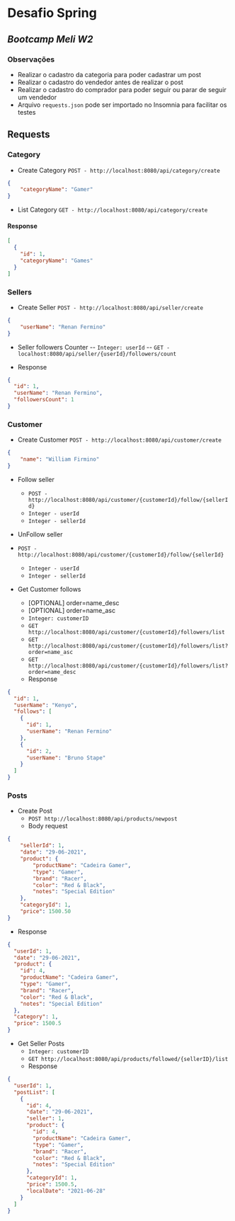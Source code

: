 # Desafio Spring
## _Bootcamp Meli W2_

### Observações

- Realizar o cadastro da categoria para poder cadastrar um post
- Realizar o cadastro do vendedor antes de realizar o post
- Realizar o cadastro do comprador para poder seguir ou parar de seguir um vendedor
- Arquivo `requests.json` pode ser importado no Insomnia para facilitar os testes

## Requests

### Category

- Create Category
  `POST - http://localhost:8080/api/category/create`

```json
{
	"categoryName": "Gamer"
}
```
- List Category
  `GET - http://localhost:8080/api/category/create`

####   Response

```json
[
  {
    "id": 1,
    "categoryName": "Games"
  }
]
```

### Sellers

- Create Seller
  `POST - http://localhost:8080/api/seller/create`

```json
{
	"userName": "Renan Fermino"
}
```
- Seller followers Counter
  -- `Integer: userId`
  -- `GET - localhost:8080/api/seller/{userId}/followers/count`

- Response

```json
{
  "id": 1,
  "userName": "Renan Fermino",
  "followersCount": 1
}
```

### Customer

- Create Customer
  `POST - http://localhost:8080/api/customer/create`

```json
{
	"name": "William Firmino"
}
```

- Follow seller
  - `POST - http://localhost:8080/api/customer/{customerId}/follow/{sellerId}`
  -  `Integer - userId`
  -  `Integer - sellerId`

- UnFollow seller
- `POST - http://localhost:8080/api/customer/{customerId}/follow/{sellerId}`
  -  `Integer - userId`
  -  `Integer - sellerId`

- Get Customer follows
  - [OPTIONAL] order=name_desc
  - [OPTIONAL] order=name_asc
  - `Integer: customerID`
  - `GET http://localhost:8080/api/customer/{customerId}/followers/list`
  - `GET http://localhost:8080/api/customer/{customerId}/followers/list?order=name_asc`
  - `GET http://localhost:8080/api/customer/{customerId}/followers/list?order=name_desc`
  - Response
```json
{
  "id": 1,
  "userName": "Kenyo",
  "follows": [
    {
      "id": 1,
      "userName": "Renan Fermino"
    },
    {
      "id": 2,
      "userName": "Bruno Stape"
    }
  ]
}
```

### Posts

- Create Post
  - `POST http://localhost:8080/api/products/newpost`
  - Body request
```json
{
	"sellerId": 1,
	"date": "29-06-2021",
	"product": {
		"productName": "Cadeira Gamer",
		"type": "Gamer",
		"brand": "Racer",
		"color": "Red & Black",
		"notes": "Special Edition"
	},
	"categoryId": 1,
	"price": 1500.50
}
```
- Response
```json
{
  "userId": 1,
  "date": "29-06-2021",
  "product": {
    "id": 4,
    "productName": "Cadeira Gamer",
    "type": "Gamer",
    "brand": "Racer",
    "color": "Red & Black",
    "notes": "Special Edition"
  },
  "category": 1,
  "price": 1500.5
}
```
- Get Seller Posts
  - `Integer: customerID`
  - `GET http://localhost:8080/api/products/followed/{sellerID}/list`
  - Response
```json
{
  "userId": 1,
  "postList": [
    {
      "id": 4,
      "date": "29-06-2021",
      "seller": 1,
      "product": {
        "id": 4,
        "productName": "Cadeira Gamer",
        "type": "Gamer",
        "brand": "Racer",
        "color": "Red & Black",
        "notes": "Special Edition"
      },
      "categoryId": 1,
      "price": 1500.5,
      "localDate": "2021-06-28"
    }
  ]
}
```